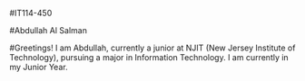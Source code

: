 #IT114-450

#Abdullah Al Salman

#Greetings! I am Abdullah, currently a junior at NJIT (New Jersey Institute of Technology), pursuing a major in Information Technology. I am currently in my Junior Year.



